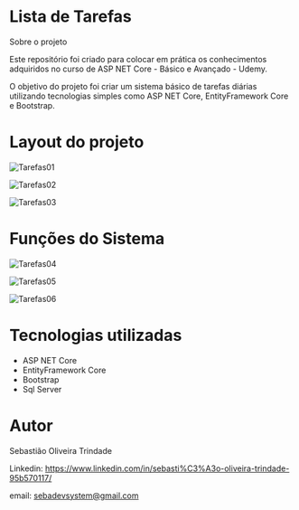 # Lista de Tarefas

Sobre o projeto

Este repositório foi criado para colocar em prática os conhecimentos adquiridos no curso de ASP NET Core - Básico e Avançado - Udemy.

O objetivo do projeto foi criar um sistema básico de tarefas diárias utilizando tecnologias simples como ASP NET Core, EntityFramework Core e Bootstrap.

# Layout do projeto

![Tarefas01](https://user-images.githubusercontent.com/53792748/193659903-90b42e35-0c6e-4603-881f-8b8db785e88d.png)

![Tarefas02](https://user-images.githubusercontent.com/53792748/193660461-89b9ede4-7f87-4c8b-85d4-9688a4a78fac.png)

![Tarefas03](https://user-images.githubusercontent.com/53792748/193660589-d4fb7711-69f0-4b48-a470-fdf734ad1ce4.png)

# Funções do Sistema

![Tarefas04](https://user-images.githubusercontent.com/53792748/193660909-0c3660ff-f943-476a-a1ee-92bc2d9911fd.png)

![Tarefas05](https://user-images.githubusercontent.com/53792748/193660983-109974c7-8236-4ccd-86b1-acd25817a16b.png)

![Tarefas06](https://user-images.githubusercontent.com/53792748/193661021-ba4ecc16-ee40-4b3e-9949-86ec1c4fdfd7.png)

# Tecnologias utilizadas

* ASP NET Core
* EntityFramework Core
* Bootstrap
* Sql Server

# Autor

Sebastião Oliveira Trindade

Linkedin: https://www.linkedin.com/in/sebasti%C3%A3o-oliveira-trindade-95b570117/

email: sebadevsystem@gmail.com




